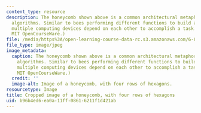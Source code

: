```yaml
---
content_type: resource
description: The honeycomb shown above is a common architectural metaphor for distributed
  algorithms. Similar to bees performing different functions to build a honeycomb,
  multiple computing devices depend on each other to accomplish a task. (Image by
  MIT OpenCourseWare.)
file: /media/https%3A/open-learning-course-data-rc.s3.amazonaws.com/6-852j-distributed-algorithms-fall-2009/b96b4ed6ea0a11ff08616211f1d421ab_6-852jf09-th.jpg
file_type: image/jpeg
image_metadata:
  caption: The honeycomb shown above is a common architectural metaphor for distributed
    algorithms. Similar to bees performing different functions to build a honeycomb,
    multiple computing devices depend on each other to accomplish a task. (Image by
    MIT OpenCourseWare.)
  credit: ''
  image-alt: Image of a honeycomb, with four rows of hexagons.
resourcetype: Image
title: Cropped image of a honeycomb, with four rows of hexagons
uid: b96b4ed6-ea0a-11ff-0861-6211f1d421ab
---
```


